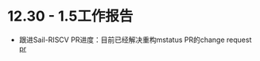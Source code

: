 # 12.30 - 1.5工作报告

- 跟进Sail-RISCV PR进度：目前已经解决重构mstatus PR的change request [pr](https://github.com/riscv/sail-riscv/pull/652)